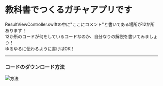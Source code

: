 # 教科書でつくるガチャアプリです

ResultViewController.swiftの中に"ここにコメント"と書いてある場所が12か所あります！    
12か所のコードが何をしているコードなのか、自分なりの解説を書いてみましょう！    
ゆるゆるに伝わるように書けばOK！

---

### コードのダウンロード方法
![方法](https://dl.dropboxusercontent.com/s/eono7ywi0ghypw5/codedownload.png?dl=0)
